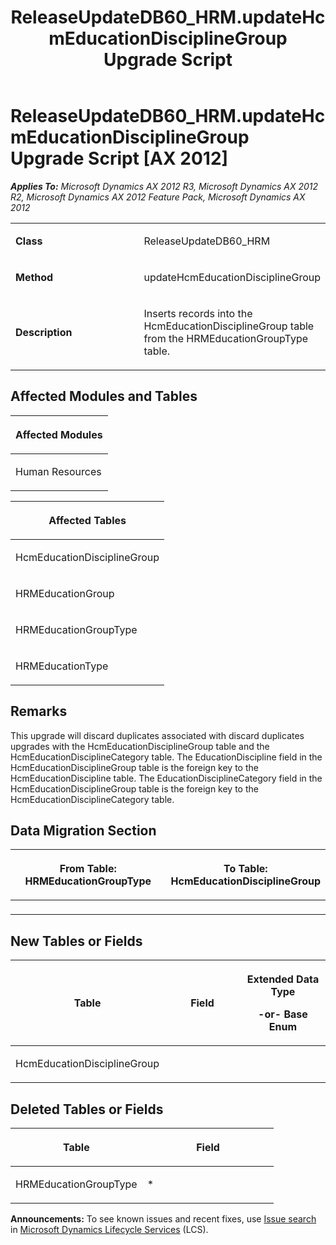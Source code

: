 ﻿---
title: ReleaseUpdateDB60_HRM.updateHcmEducationDisciplineGroup Upgrade Script
TOCTitle: ReleaseUpdateDB60_HRM.updateHcmEducationDisciplineGroup Upgrade Script
ms:assetid: f3523452-ab55-6885-1a1c-7ebdfdea940d
ms:mtpsurl: https://msdn.microsoft.com/en-us/library/JJ737509(v=AX.60)
ms:contentKeyID: 49712203
ms.date: 05/18/2015
mtps_version: v=AX.60
---

# ReleaseUpdateDB60\_HRM.updateHcmEducationDisciplineGroup Upgrade Script [AX 2012]


_**Applies To:** Microsoft Dynamics AX 2012 R3, Microsoft Dynamics AX 2012 R2, Microsoft Dynamics AX 2012 Feature Pack, Microsoft Dynamics AX 2012_

<table>
<colgroup>
<col style="width: 50%" />
<col style="width: 50%" />
</colgroup>
<tbody>
<tr class="odd">
<td><p><strong>Class</strong></p></td>
<td><p>ReleaseUpdateDB60_HRM</p></td>
</tr>
<tr class="even">
<td><p><strong>Method</strong></p></td>
<td><p>updateHcmEducationDisciplineGroup</p></td>
</tr>
<tr class="odd">
<td><p><strong>Description</strong></p></td>
<td><p>Inserts records into the HcmEducationDisciplineGroup table from the HRMEducationGroupType table.</p></td>
</tr>
</tbody>
</table>


## Affected Modules and Tables

<table>
<colgroup>
<col style="width: 100%" />
</colgroup>
<thead>
<tr class="header">
<th><p>Affected Modules</p></th>
</tr>
</thead>
<tbody>
<tr class="odd">
<td><p>Human Resources</p></td>
</tr>
</tbody>
</table>


<table>
<colgroup>
<col style="width: 100%" />
</colgroup>
<thead>
<tr class="header">
<th><p>Affected Tables</p></th>
</tr>
</thead>
<tbody>
<tr class="odd">
<td><p>HcmEducationDisciplineGroup</p></td>
</tr>
<tr class="even">
<td><p>HRMEducationGroup</p></td>
</tr>
<tr class="odd">
<td><p>HRMEducationGroupType</p></td>
</tr>
<tr class="even">
<td><p>HRMEducationType</p></td>
</tr>
</tbody>
</table>


## Remarks

This upgrade will discard duplicates associated with discard duplicates upgrades with the HcmEducationDisciplineGroup table and the HcmEducationDisciplineCategory table. The EducationDiscipline field in the HcmEducationDisciplineGroup table is the foreign key to the HcmEducationDiscipline table. The EducationDisciplineCategory field in the HcmEducationDisciplineGroup table is the foreign key to the HcmEducationDisciplineCategory table.

## Data Migration Section

<table>
<colgroup>
<col style="width: 50%" />
<col style="width: 50%" />
</colgroup>
<thead>
<tr class="header">
<th><p>From Table: HRMEducationGroupType</p></th>
<th><p>To Table: HcmEducationDisciplineGroup</p></th>
</tr>
</thead>
<tbody>
<tr class="odd">
<td><p></p></td>
<td><p></p></td>
</tr>
</tbody>
</table>


## New Tables or Fields

<table>
<colgroup>
<col style="width: 33%" />
<col style="width: 33%" />
<col style="width: 33%" />
</colgroup>
<thead>
<tr class="header">
<th><p>Table</p></th>
<th><p>Field</p></th>
<th><p>Extended Data Type</p>
<p>-or- Base Enum</p></th>
</tr>
</thead>
<tbody>
<tr class="odd">
<td><p>HcmEducationDisciplineGroup</p></td>
<td><p></p></td>
<td><p></p></td>
</tr>
</tbody>
</table>


## Deleted Tables or Fields

<table>
<colgroup>
<col style="width: 50%" />
<col style="width: 50%" />
</colgroup>
<thead>
<tr class="header">
<th><p>Table</p></th>
<th><p>Field</p></th>
</tr>
</thead>
<tbody>
<tr class="odd">
<td><p>HRMEducationGroupType</p></td>
<td><p>*</p></td>
</tr>
</tbody>
</table>

  
**Announcements:** To see known issues and recent fixes, use [Issue search](http://go.microsoft.com/fwlink/?linkid=389258) in [Microsoft Dynamics Lifecycle Services](http://go.microsoft.com/fwlink/?linkid=306505) (LCS).

